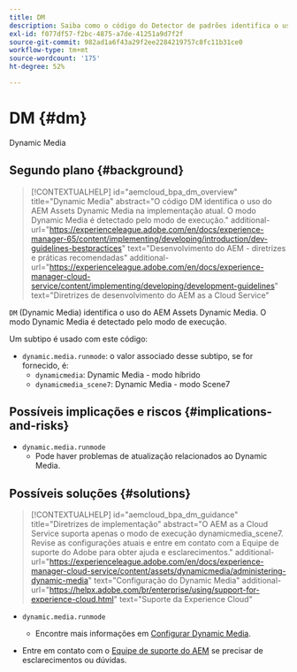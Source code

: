```yaml
---
title: DM
description: Saiba como o código do Detector de padrões identifica o uso do AEM Assets - Dynamic Media.
exl-id: f077df57-f2bc-4875-a7de-41251a9d7f2f
source-git-commit: 982ad1a6f43a29f2ee2284219757c8fc11b31ce0
workflow-type: tm+mt
source-wordcount: '175'
ht-degree: 52%

---
```


# DM {#dm}

Dynamic Media

## Segundo plano {#background}

>[!CONTEXTUALHELP]
>id="aemcloud_bpa_dm_overview"
>title="Dynamic Media"
>abstract="O código DM identifica o uso do AEM Assets Dynamic Media na implementação atual. O modo Dynamic Media é detectado pelo modo de execução."
>additional-url="https://experienceleague.adobe.com/en/docs/experience-manager-65/content/implementing/developing/introduction/dev-guidelines-bestpractices" text="Desenvolvimento do AEM - diretrizes e práticas recomendadas"
>additional-url="https://experienceleague.adobe.com/en/docs/experience-manager-cloud-service/content/implementing/developing/development-guidelines" text="Diretrizes de desenvolvimento do AEM as a Cloud Service"

`DM` (Dynamic Media) identifica o uso do AEM Assets Dynamic Media. O modo Dynamic Media é detectado pelo modo de execução.

Um subtipo é usado com este código:

* `dynamic.media.runmode`: o valor associado desse subtipo, se for fornecido, é:
   * `dynamicmedia`: Dynamic Media - modo híbrido
   * `dynamicmedia_scene7`: Dynamic Media - modo Scene7

## Possíveis implicações e riscos {#implications-and-risks}

* `dynamic.media.runmode`
   * Pode haver problemas de atualização relacionados ao Dynamic Media.

## Possíveis soluções {#solutions}

>[!CONTEXTUALHELP]
>id="aemcloud_bpa_dm_guidance"
>title="Diretrizes de implementação"
>abstract="O AEM as a Cloud Service suporta apenas o modo de execução dynamicmedia_scene7. Revise as configurações atuais e entre em contato com a Equipe de suporte do Adobe para obter ajuda e esclarecimentos."
>additional-url="https://experienceleague.adobe.com/en/docs/experience-manager-cloud-service/content/assets/dynamicmedia/administering-dynamic-media" text="Configuração do Dynamic Media"
>additional-url="https://helpx.adobe.com/br/enterprise/using/support-for-experience-cloud.html" text="Suporte da Experience Cloud"


* `dynamic.media.runmode`
   * Encontre mais informações em [Configurar Dynamic Media](https://experienceleague.adobe.com/en/docs/experience-manager-cloud-service/content/assets/dynamicmedia/administering-dynamic-media).

* Entre em contato com o [Equipe de suporte do AEM](https://helpx.adobe.com/br/enterprise/using/support-for-experience-cloud.html) se precisar de esclarecimentos ou dúvidas.
